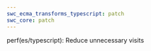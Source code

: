 ```yaml
---
swc_ecma_transforms_typescript: patch
swc_core: patch
---
```


perf(es/typescript): Reduce unnecessary visits
